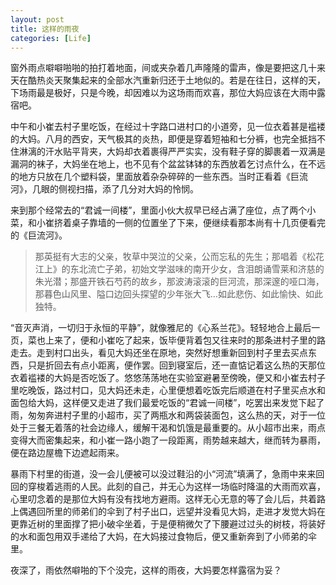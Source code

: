 ```yaml
---
layout: post
title: 这样的雨夜
categories: [Life]
---
```


窗外雨点噼噼啪啪的拍打着地面，间或夹杂着几声隆隆的雷声，像是要把这几十来天在酷热炎天聚集起来的全部水汽重新归还于土地似的。若是在往日，这样的天，下场雨最是极好，只是今晚，却因难以为这场雨而欢喜，那位大妈应该在大雨中露宿吧。

中午和小崔去村子里吃饭，在经过十字路口进村口的小道旁，见一位衣着甚是褴褛的大妈。八月的西安，天气极其的炎热，即便是穿着短袖和七分裤，也完全抵挡不住淋漓的汗水贴平背夹，大妈却衣着裹得严严实实，没有鞋子穿的脚裹着一双满是漏洞的袜子，大妈坐在地上，也不见有个盆盆钵钵的东西放着乞讨点什么，在不远的地方只放在几个塑料袋，里面放着杂杂碎碎的一些东西。当时正看着《巨流河》，几眼的侧视扫描，添了几分对大妈的怜悯。

来到那个经常去的“君诚一间楼”，里面小伙大叔早已经占满了座位，点了两个小菜，和小崔挤着桌子靠墙的一侧的位置坐了下来，便继续看那本尚有十几页便看完的《巨流河》。

> 那英挺有大志的父亲，牧草中哭泣的父亲，公而忘私的先生；那唱着《松花江上》的东北流亡子弟，初始文学滋味的南开少女，含泪朗诵雪莱和济慈的朱光潜；那盛开铁石芍药的故乡，那波涛滚滚的巨河流，那深邃的哑口海，那暮色山风里、隘口边回头探望的少年张大飞…如此悲伤、如此愉快、如此独特。

“音灭声消，一切归于永恒的平静”，就像雅尼的《心系兰花》。轻轻地合上最后一页，菜也上来了，便和小崔吃了起来，饭毕便背着包又往来时的那条进村子里的路走去。走到村口出头，看见大妈还坐在原地，突然好想重新回到村子里去买点东西，只是折回去有点小距离，便作罢。回到寝室后，还一直惦记着这么热的天那位衣着褴褛的大妈是否吃饭了。悠悠荡荡地在实验室避暑至傍晚，便又和小崔去村子里吃晚饭，路过村口，见大妈还未走，心里便想着吃饭完后顺道在村子里买点水和面包给大妈，这样便又走进了我们最爱吃饭的“君诚一间楼”，吃罢出来发觉下起了雨，匆匆奔进村子里的小超市，买了两瓶水和两袋装面包，这么热的天，对于一位处于三餐无着落的社会边缘人，缓解干渴和饥饿是最重要的。从小超市出来，雨点变得大而密集起来，和小崔一路小跑了一段距离，雨势越来越大，继而转为暴雨，便在路边屋檐下边遮起雨来。

暴雨下村里的街道，没一会儿便被可以没过鞋沿的小“河流”填满了，急雨中来来回回的穿梭着逃雨的人民。此刻的自己，并无心为这样一场临时降温的大雨而欢喜，心里叨念着的是那位大妈有没有找地方避雨。这样无心无意的等了会儿后，共着路上偶遇回所里的师弟们的伞到了村子出口，远望并没看见大妈，走进才发觉大妈在更靠近树的里面撑了把小破伞坐着，于是便稍微欠了下腰避过过头的树枝，将装好的水和面包用双手递给了大妈，在大妈接过食物后，便又重新奔到了小师弟的伞里。

夜深了，雨依然噼啪的下个没完，这样的雨夜，大妈要怎样露宿为妥？

